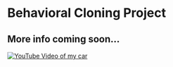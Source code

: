 # Behavioral Cloning Project

## More info coming soon...

[![YouTube Video of my car](https://img.youtube.com/vi/nb4RIAWXRU0/0.jpg)](https://www.youtube.com/watch?v=nb4RIAWXRU0)
